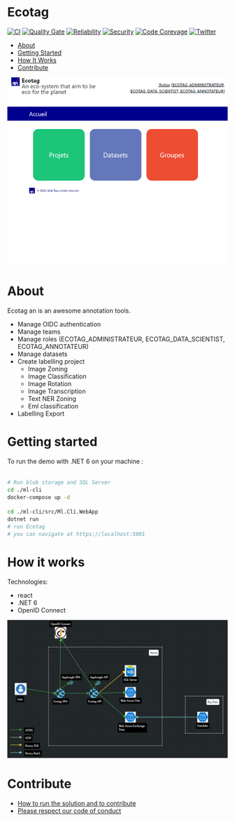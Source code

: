 # Ecotag

[![CI](https://github.com/AxaGuilDEv/ml-cli/actions/workflows/ml-cli-ci.yml/badge.svg)](https://github.com/AxaGuilDEv/ml-cli/actions/workflows/ml-cli-ci.yml)
[![Quality Gate](https://sonarcloud.io/api/project_badges/measure?project=AxaGuilDEv_ml-cli&metric=alert_status)](https://sonarcloud.io/dashboard?id=AxaGuilDEv_ml-cli) [![Reliability](https://sonarcloud.io/api/project_badges/measure?project=AxaGuilDEv_ml-cli&metric=reliability_rating)](https://sonarcloud.io/component_measures?id=AxaGuilDEv_ml-cli&metric=reliability_rating) [![Security](https://sonarcloud.io/api/project_badges/measure?project=AxaGuilDEv_ml-cli&metric=security_rating)](https://sonarcloud.io/component_measures?id=AxaGuilDEv_ml-cli&metric=security_rating) [![Code Corevage](https://sonarcloud.io/api/project_badges/measure?project=AxaGuilDEv_ml-cli&metric=coverage)](https://sonarcloud.io/component_measures?id=AxaGuilDEv_ml-cli&metric=Coverage) [![Twitter](https://img.shields.io/twitter/follow/GuildDEvOpen?style=social)](https://twitter.com/intent/follow?screen_name=GuildDEvOpen)

- [About](#about)
- [Getting Started](#getting-started)
- [How It Works](#how-it-works)
- [Contribute](#contribute)

![Ml-cli webapp](./docs/ecotag.PNG "Ml-cli webapp")


# About

Ecotag an is an awesome annotation tools.
- Manage OIDC authentication
- Manage teams 
- Manage roles (ECOTAG_ADMINISTRATEUR, ECOTAG_DATA_SCIENTIST, ECOTAG_ANNOTATEUR)
- Manage datasets
- Create labelling project
  - Image Zoning
  - Image Classification
  - Image Rotation
  - Image Transcription
  - Text NER Zoning
  - Eml classification
- Labelling Export 


# Getting started

To run the demo with .NET 6 on your machine :

```sh

# Run blob storage and SQL Server
cd ./ml-cli
docker-compose up -d

cd ./ml-cli/src/Ml.Cli.WebApp
dotnet run 
# run Ecotag
# you can navigate at https://localhost:5001

```

# How it works

Technologies:
- react
- .NET 6
- OpenID Connect 

![Ml-cli webapp](./docs/ecotag_architecture.PNG "Ml-cli webapp")

# Contribute

- [How to run the solution and to contribute](./CONTRIBUTING.md)
- [Please respect our code of conduct](./CODE_OF_CONDUCT.md)